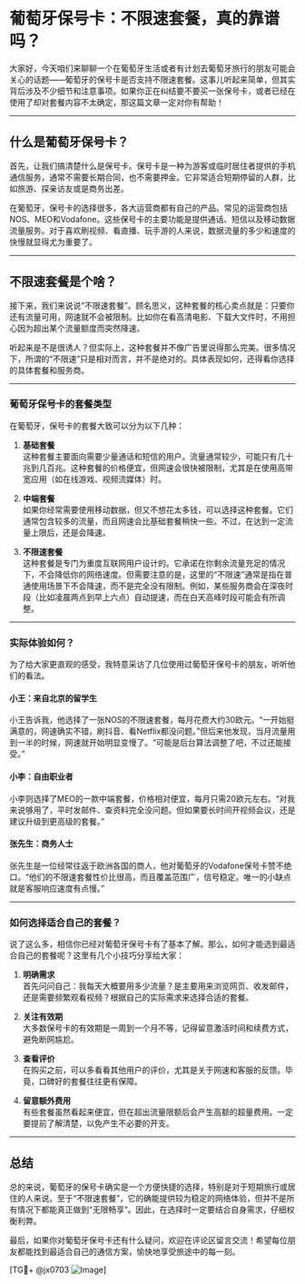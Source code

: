 # 葡萄牙保号卡：不限速套餐，真的靠谱吗？

大家好，今天咱们来聊聊一个在葡萄牙生活或者有计划去葡萄牙旅行的朋友可能会关心的话题——葡萄牙的保号卡是否支持不限速套餐。这事儿听起来简单，但其实背后涉及不少细节和注意事项。如果你正在纠结要不要买一张保号卡，或者已经在使用了却对套餐内容不太确定，那这篇文章一定对你有帮助！

---

## 什么是葡萄牙保号卡？

首先，让我们搞清楚什么是保号卡。保号卡是一种为游客或临时居住者提供的手机通信服务，通常不需要长期合同，也不需要押金。它非常适合短期停留的人群，比如旅游、探亲访友或是商务出差。

在葡萄牙，保号卡的选择很多，各大运营商都有自己的产品。常见的运营商包括NOS、MEO和Vodafone。这些保号卡的主要功能是提供通话、短信以及移动数据流量服务。对于喜欢刷视频、看直播、玩手游的人来说，数据流量的多少和速度的快慢就显得尤为重要了。

---

## 不限速套餐是个啥？

接下来，我们来说说“不限速套餐”。顾名思义，这种套餐的核心卖点就是：只要你还有流量可用，网速就不会被限制。比如你在看高清电影、下载大文件时，不用担心因为超出某个流量额度而突然降速。

听起来是不是很诱人？但实际上，这种套餐并不像广告里说得那么完美。很多情况下，所谓的“不限速”只是相对而言，并不是绝对的。具体表现如何，还得看你选择的具体套餐和服务商。

---

### 葡萄牙保号卡的套餐类型

在葡萄牙，保号卡的套餐大致可以分为以下几种：

1. **基础套餐**  
   这种套餐主要面向需要少量通话和短信的用户。流量通常较少，可能只有几十兆到几百兆。这种套餐的价格便宜，但网速会很快被限制，尤其是在使用高带宽应用（如在线游戏、视频流媒体）时。

2. **中端套餐**  
   如果你经常需要使用移动数据，但又不想花太多钱，可以选择这种套餐。它们通常包含较多的流量，而且网速会比基础套餐稍快一些。不过，在达到一定流量上限后，还是会降速。

3. **不限速套餐**  
   这种套餐是专门为重度互联网用户设计的。它承诺在你剩余流量充足的情况下，不会降低你的网络速度。但需要注意的是，这里的“不限速”通常是指在普通使用场景下不会降速，而不是完全没有限制。例如，某些服务商会在深夜时段（比如凌晨两点到早上六点）自动提速，而在白天高峰时段可能会有所调整。

---

### 实际体验如何？

为了给大家更直观的感受，我特意采访了几位使用过葡萄牙保号卡的朋友，听听他们的看法。

#### 小王：来自北京的留学生  
小王告诉我，他选择了一张NOS的不限速套餐，每月花费大约30欧元。“一开始挺满意的，网速确实不错，刷抖音、看Netflix都没问题。”但后来他发现，当月流量用到一半的时候，网速就开始明显变慢了。“可能是后台算法调整了吧，不过还能接受。”

#### 小李：自由职业者  
小李则选择了MEO的一款中端套餐，价格相对便宜，每月只需20欧元左右。“对我来说够用了，平时发邮件、查资料完全没问题。但如果要长时间开视频会议，还是建议升级到更高级的套餐。”

#### 张先生：商务人士  
张先生是一位经常往返于欧洲各国的商人，他对葡萄牙的Vodafone保号卡赞不绝口。“他们的不限速套餐性价比很高，而且覆盖范围广，信号稳定。唯一的小缺点就是客服响应速度有点慢。”

---

### 如何选择适合自己的套餐？

说了这么多，相信你已经对葡萄牙保号卡有了基本了解。那么，如何才能选到最适合自己的套餐呢？这里有几个小技巧分享给大家：

1. **明确需求**  
   首先问问自己：我每天大概要用多少流量？是主要用来浏览网页、收发邮件，还是需要频繁观看视频？根据自己的实际需求来选择合适的套餐。

2. **关注有效期**  
   大多数保号卡的有效期是一周到一个月不等，记得留意激活时间和续费方式，避免断网尴尬。

3. **查看评价**  
   在购买之前，可以多看看其他用户的评价，尤其是关于网速和客服的反馈。毕竟，口碑好的套餐往往更有保障。

4. **留意额外费用**  
   有些套餐虽然看起来便宜，但在超出流量限额后会产生高额的超量费用。一定要提前了解清楚，以免产生不必要的开支。

---

## 总结

总的来说，葡萄牙的保号卡确实是一个方便快捷的选择，特别是对于短期旅行或居住的人来说。至于“不限速套餐”，它的确能提供较为稳定的网络体验，但并不是所有情况下都能真正做到“无限畅享”。因此，在选择时一定要结合自身需求，仔细权衡利弊。

最后，如果你对葡萄牙保号卡还有什么疑问，欢迎在评论区留言交流！希望每位朋友都能找到最适合自己的通信方案，愉快地享受旅途中的每一刻。

[TG💪+ @jx0703 ![Image](https://github.com/user-attachments/assets/dbca1d08-cadb-493c-b0ec-ad6f7a83f270)]